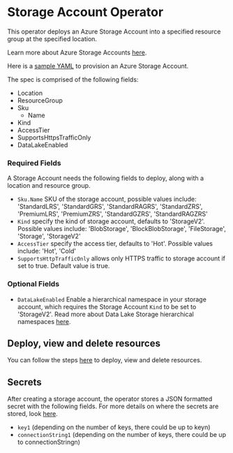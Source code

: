 # Storage Account Operator

This operator deploys an Azure Storage Account into a specified resource group at the specified location.

Learn more about Azure Storage Accounts [here](https://docs.microsoft.com/en-us/azure/storage/common/storage-account-overview).

Here is a [sample YAML](/config/samples/azure_v1alpha1_storageaccount.yaml) to provision an Azure Storage Account.

The spec is comprised of the following fields:

* Location
* ResourceGroup
* Sku
    * Name
* Kind
* AccessTier
* SupportsHttpsTrafficOnly
* DataLakeEnabled

### Required Fields

A Storage Account needs the following fields to deploy, along with a location and resource group.

* `Sku.Name` SKU of the storage account, possible values include: 'StandardLRS', 'StandardGRS', 'StandardRAGRS', 'StandardZRS', 'PremiumLRS', 'PremiumZRS', 'StandardGZRS', 'StandardRAGZRS'
* `Kind` specify the kind of storage account, defaults to 'StorageV2'. Possible values include: 'BlobStorage', 'BlockBlobStorage', 'FileStorage', 'Storage', 'StorageV2'
* `AccessTier` specify the access tier, defaults to 'Hot'. Possible values include: 'Hot', 'Cold'
* `SupportsHttpTrafficOnly` allows only HTTPS traffic to storage account if set to true. Default value is true.

### Optional Fields

* `DataLakeEnabled` Enable a hierarchical namespace in your storage account, which requires the Storage Account `Kind` to be set to 'StorageV2'. Read more about Data Lake Storage hierarchical namespaces [here](https://docs.microsoft.com/en-us/azure/storage/blobs/data-lake-storage-namespace).

## Deploy, view and delete resources

You can follow the steps [here](/docs/customresource.md) to deploy, view and delete resources.

## Secrets
After creating a storage account, the operator stores a JSON formatted secret with the following fields. For more details on where the secrets are stored, look [here](/docs/secrets.md).
* `key1` (depending on the number of keys, there could be up to keyn)
* `connectionString1` (depending on the number of keys, there could be up to connectionStringn)